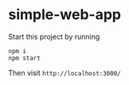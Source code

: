 # simple-web-app
Start this project by running
```
npm i
npm start
```

Then visit `http://localhost:3000/`
